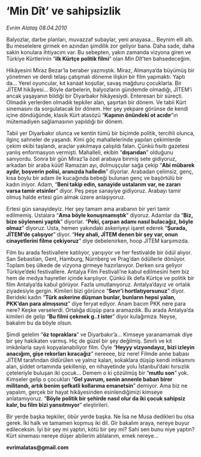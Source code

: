 # ‘Min Dît’ ve sahipsizlik

*Evrim Alataş 08.04.2010*

<div class="yazi"><p>Balyozlar, darbe planları, muvazzaf subaylar, yeni anayasa... Beynim elli altı. Bu meselelere girmek en azından şimdilik zor geliyor bana. Daha sade, daha sakin konulara ihtiyacım var. Bu sebepten, yakın zamanda vizyona giren ve Türkiye Kürtlerinin “<b>ilk Kürtçe politik filmi</b>” olan <i>Min Dît</i>’ten bahsedeceğim. </p>
<p>Hikâyesini Miraz Bezar’la beraber yazmıştık. Miraz, Almanya’da büyümüş bir yönetmen ve derdi telaşı çatışmalı döneme ilişkin bir film yapmaktı. Yaptı da... Yerel oyuncular, kıt kanaat koşullar, savaş mağduru çocuklarla. Bir JİTEM hikâyesi... Böyle darbelerin, balyozların gündemde olmadığı, JİTEM’i ancak yaşayanın bildiği bir Diyarbakır hikâyesiydi. Enteresan bir süreçti. Olmadık yerlerden olmadık tepkiler alan, şaşırtan bir dönem. Ve tabii Kürt sinemasını da sorgulatacak bir dönem. Her şey yekpare görünse de kendi içine döndüğünde, klasik Kürt atasözü “<b>Kapının önündeki ot acıdır</b>”ın mütemadiyen sağlamasının yapıldığı bir dönem. </p>
<p>Tabii yer Diyarbakır olunca ve kentin tümü bir biçimde politik, tercihli olunca, ilginç sahneler de yaşandı. Kimi göç mahallelerinde yapılan çekimlerde çekim ekibi taşlandı, araçlar yakılmaya çalışıldı falan. Çünkü fısıltı gazetesi yanlış enformasyon vermişti. Mahalleli, ekibin “<b>dışarıdan</b>” olduğunu sanıyordu. Sonra bir gün Miraz’la özel arabaya binmiş sete gidiyoruz, arkadan bir araba küüt! Ramazan ayı, dolmuşçular sağa çekip “<b>Abi mübarek aydır, boşverin polisi, aranızda halledin</b>” diyorlar. Arabadan çelimsiz, genç, kısa boylu bir adam ile kucağında bebeği bulunan genç ve başörtülü bir kadın iniyor. Adam, “<b>Beni takip edin, sanayide ustalarım var, ne zararı varsa tamir etsinler</b>” diyor. Peş peşe sanayiye gidiyoruz. Arabayı tamir olmuş halde ertesi gün almak üzere anlaşıyoruz. </p>
<p>Ertesi gün sanayideyiz. Her şey tamam ama arabanın bir yeri tamir edilmemiş. Ustalara “<b>Ama böyle konuşmamıştık</b>” diyoruz. Adamlar da “<b>Biz, bize söyleneni yaptık</b>” diyorlar. “<b>Peki, çarpan adamı nasıl bulacağız, böyle olmaz</b>” diyoruz. Usta, hemen yakındaki askeriyeyi işaret ederek “<b>Şurada, JİTEM’de çalışıyor</b>” diyor. “<b>Hey ahali, JİTEM denen bir şey var, onun cinayetlerini filme çekiyoruz</b>” diye debelenirken, hoop JİTEM karşımızda. </p>
<p>Film bu arada festivallere katılıyor, yarışıyor ve her festivalde bir ödül alıyor. San Sebastian, Gent, Hamburg, Nürnberg ve Prag’dan ödüllerle dönüyor. Toplam beş ülkede de vizyona girmeye hazırlanıyor. Derken sıra geliyor Türkiye’deki festivallere. Antalya Film Festivali’ne kabul edilmesini hem biz hem de medya hayretler içinde karşılıyor. Çünkü ilk defa Kürtçe ve politik bir film Antalya’da kabul görüyor. Fazla umutlanıyoruz. Antalya’dayız ve ortalık ziyadesiyle gergin. Kimileri bizi görünce “<b>Sevr’i hortlatıyorsunuz</b>” diyor. Berideki kadın “<b>Türk askerine düşman bunlar, bunların hepsi yalan, PKK’dan para almışsınız</b>” diye feryat ediyor. Anam bacım PKK nere para nere? Keşke verselerdi. Ortalığa düşüp para aramazdık. Bu arada Antalya’da kimileri de gelip “<b>Bu filmi çekmek g..t ister</b>” diyor kulağımıza. Neyse, bakalım bu da böyle olsun. </p>
<p>Şimdi gelelim “<b>öz topraklara</b>” ve Diyarbakır’a... Kimseye yaranamamak diye bir şey hakikaten varmış. Hiç de güzel bir şey değilmiş. Sınırlı ve kıt imkânlarla sayılı kopyalanabiliyor film. Öyle “<b>Heyyy vizyondayız, bizi izleyin anacığım, gişe rekorları kıracağız</b>” nereeee, biz nere! Filmde anne babası JİTEM tarafından öldürülen ve yalnız kalan, sokaklara düşüp kendi intikamını alan, şiddet ortamında şekillenip, en nihayetinde yolu İstanbul’daki hırsızlık çeteleriyle buluşan iki çocuk... Demem o ki çözülmüş bir “<b>mutlu son</b>” yok. Kimseler gelip o çocukları “<b>Gel yavrum, senin annenle baban birer militandı, artık benim şefkatli kollarıma emanetsin</b>” demiyor. Ama biz ne yapalım, gerçek bir hayat hikâyesinden esinlendiğimizi kimseye anlatamıyoruz. “<b>Böyle politik bir şehirde nasıl olur da iki çocuk sahipsiz kalır, bu film bizi yansıtmıyor</b>” eleştirileri. </p>
<p>Bir yerde başka tepkiler, öbür yerde başka. Ne İsa ne Musa dedikleri bu olsa gerek. İki halk ve tamamen kopmuş iki dil. Gir bakalım araya, nereye buyur edileceksin. İyi bir şey mi yaptın, kötü bir şey mi? Sahi sen bunu niye yaptın? Kürt sineması nereye düşer abilerim ablalarım, emek nereye...</p>
<p><b>evrimalatas@gmail.com</b></p></div>
